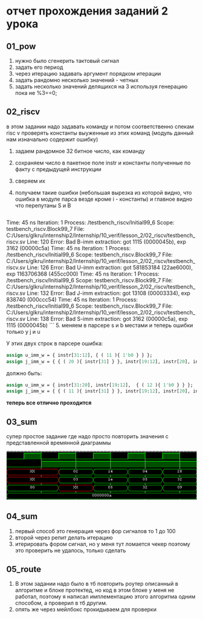 # отчет прохождения заданий 2 урока

## 01_pow

1. нужно было сгенерить тактовый сигнал
2. задать его период
3. через итерацию задавать аргумент порядком итерации
4. задать рандомно несколько значений - четных
5. задать несколько значений делящихся на 3 используя генерацию пока не %3==0;

## 02_riscv

  в этом задании надо задавать команду и потом соответственно спекам risc v проверять константы выуженные из этих команд (модуль данный нам изначально содержит ошибку)

1.  задаем рандомное 32 битное число, как команду
2.  сохраняем число в пакетное поле instr и константы полученные по факту с предыдущей инструкции
3.  сверяем их
4.  получаем такие ошибки (небольшая вырезка из которой видно, что ошибка в модуле парса везде кроме i - константы) и главное видно что перепутаны S и  B

    ```tcl
   Time: 45 ns  Iteration: 1  Process: /testbench_riscv/Initial99_6  Scope: testbench_riscv.Block99_7  File: C:/Users/glkru/internship2/Internship/10_verif/lesson_2/02_riscv/testbench_riscv.sv Line: 120
   Error: Bad B-imm extraction: got 1115 (0000045b), exp 3162 (00000c5a)
   Time: 45 ns  Iteration: 1  Process: /testbench_riscv/Initial99_6  Scope: testbench_riscv.Block99_7  File: C:/Users/glkru/internship2/Internship/10_verif/lesson_2/02_riscv/testbench_riscv.sv Line: 126
   Error: Bad U-imm extraction: got 581853184 (22ae6000), exp 1163706368 (455cc000)
   Time: 45 ns  Iteration: 1  Process: /testbench_riscv/Initial99_6  Scope: testbench_riscv.Block99_7  File: C:/Users/glkru/internship2/Internship/10_verif/lesson_2/02_riscv/testbench_riscv.sv Line: 132
   Error: Bad J-imm extraction: got 13108 (00003334), exp 838740 (000ccc54)
   Time: 45 ns  Iteration: 1  Process: /testbench_riscv/Initial99_6  Scope: testbench_riscv.Block99_7  File: C:/Users/glkru/internship2/Internship/10_verif/lesson_2/02_riscv/testbench_riscv.sv Line: 138
   Error: Bad S-imm extraction: got 3162 (00000c5a), exp 1115 (0000045b)
    ```
5. меняем в парсере s и  b местами и теперь ошибки только у j и u

У этих двух строк в парсере ошибка:

```sv
assign u_imm_w = { instr[31:12], { ( 11 ){ 1'b0 } } };
assign j_imm_w = { { ( 20 ){ instr[31] } }, instr[19:12], instr[20], instr[24:21], 1'b0 };
```

должно быть:
```sv
assign u_imm_w = { instr[31:20], instr[19:12],  { ( 12 ){ 1'b0 } } };
assign j_imm_w = { { ( 11 ){ instr[31] } }, instr[19:12], instr[20], instr[30:21], 1'b0 };
```

**теперь все отлично проходится**


## 03_sum

  супер простое задание где надо просто повторить значения с представленной времянной диаграммы



  ![](../pic/03_sum.png)

## 04_sum

1. первый способ это генерация через фор сигналов то 1 до 100
2. второй через репит делать итерацию
3. итерировать фором сигнал, но у меня тут ломается чекер поэтому это проверить не удалось, только сделать


## 05_route

1. В этом задании надо было в тб повторить роутер описанный в алгоритме и блоке протектед, но код в этом блоке у меня не работал, поэтому я написал имплементацию этого алгоритма одним способом, а проверил в тб другим.
2. опять же через мейлбокс прокидываем для проверки
